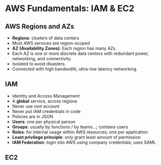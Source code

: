 # AWS Fundamentals: IAM & EC2

## AWS Regions and AZs

- **Regions**: clusters of data centers
- Most AWS services are region-scoped
- **AZ (Availability Zones)**: Each region has many AZs.
- Each AZ is one or more discrete data centers with redundant power, networking, and connectivity.
- Isolated to avoid disasters.
- Connected with high bandwidth, ultra-low latency networking.

## IAM

- Identity and Access Management
- A **global** service, across regions
- Never use root account
- Never put IAM credentials in code
- Policies are in JSON
- **Users**: one per physical person
- **Groups**: usually by functions / by teams...; contains users
- **Roles**: for internal usage within AWS resources; one per application
- **Least privilege principle**: only grant least amount of permission
- **IAM Federation**: login into AWS using company credentials; uses SAML

## EC2

